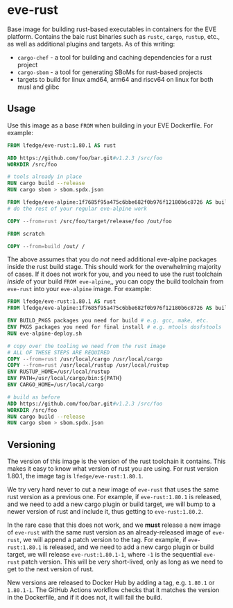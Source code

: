# eve-rust

Base image for building rust-based executables in containers for the EVE platform. Contains the baic rust binaries
such as `rustc`, `cargo`, `rustup`, etc., as well as additional plugins and targets. As of this writing:

* `cargo-chef` - a tool for building and caching dependencies for a rust project
* `cargo-sbom` - a tool for generating SBoMs for rust-based projects
* targets to build for linux amd64, arm64 and riscv64 on linux for both musl and glibc

## Usage

Use this image as a base `FROM` when building in your EVE Dockerfile. For example:

```Dockerfile
FROM lfedge/eve-rust:1.80.1 AS rust

ADD https://github.com/foo/bar.git#v1.2.3 /src/foo
WORKDIR /src/foo

# tools already in place
RUN cargo build --release
RUN cargo sbom > sbom.spdx.json

FROM lfedge/eve-alpine:1f7685f95a475c6bbe682f0b976f12180b6c8726 AS build
# do the rest of your regular eve-alpine work

COPY --from=rust /src/foo/target/release/foo /out/foo

FROM scratch

COPY --from=build /out/ /
```

The above assumes that you do *not* need additional eve-alpine packages inside the rust build stage. This should work for
the overwhelming majority of cases. If it does not work for you, and you need to use the rust toolchain _inside_ of
your build `FROM eve-alpine`,, you can copy the build toolchain from `eve-rust` into your `eve-alpine` image. For example:

```Dockerfile
FROM lfedge/eve-rust:1.80.1 AS rust
FROM lfedge/eve-alpine:1f7685f95a475c6bbe682f0b976f12180b6c8726 AS build

ENV BUILD_PKGS packages you need for build # e.g. gcc, make, etc.
ENV PKGS packages you need for final install # e.g. mtools dosfstools
RUN eve-alpine-deploy.sh

# copy over the tooling we need from the rust image
# ALL OF THESE STEPS ARE REQUIRED
COPY --from=rust /usr/local/cargo /usr/local/cargo
COPY --from=rust /usr/local/rustup /usr/local/rustup
ENV RUSTUP_HOME=/usr/local/rustup
ENV PATH=/usr/local/cargo/bin:${PATH}
ENV CARGO_HOME=/usr/local/cargo

# build as before
ADD https://github.com/foo/bar.git#v1.2.3 /src/foo
WORKDIR /src/foo
RUN cargo build --release
RUN cargo sbom > sbom.spdx.json
```

## Versioning

The version of this image is the version of the rust toolchain it contains. This makes it easy to know what
version of rust you are using. For rust version 1.80.1, the image tag is `lfedge/eve-rust:1.80.1`.

We try very hard never to cut a new image of `eve-rust` that uses the same rust version as a previous one.
For example, if `eve-rust:1.80.1` is released, and we need to add a new cargo plugin or build target,
we will bump to a newer version of rust and include it, thus getting to `eve-rust:1.80.2`.

In the rare case that this does not work, and we **must** release a new image of `eve-rust` with the same rust version
as an already-released image of `eve-rust`, we will append a patch version to the tag. For example, if `eve-rust:1.80.1`
is released, and we need to add a new cargo plugin or build target, we will release `eve-rust:1.80.1-1`, where `-1` is
the sequential `eve-rust` patch version. This will be very short-lived, only as long as we need to get to the next
version of rust.

New versions are released to Docker Hub by adding a tag, e.g. `1.80.1` or `1.80.1-1`. The GitHub Actions workflow
checks that it matches the version in the Dockerfile, and if it does not, it will fail the build.

